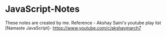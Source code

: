 # JavaScript-Notes
These notes are created by me. Reference - Akshay Saini's youtube play list [Namaste JavaScript]- https://www.youtube.com/c/akshaymarch7
